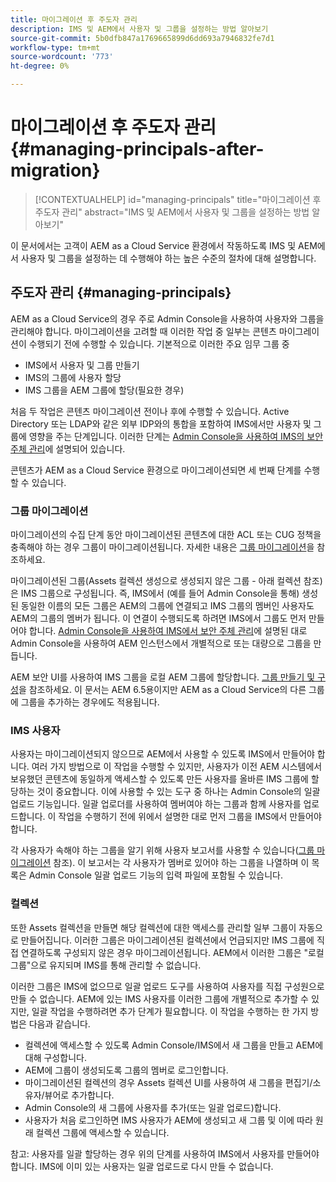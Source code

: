```yaml
---
title: 마이그레이션 후 주도자 관리
description: IMS 및 AEM에서 사용자 및 그룹을 설정하는 방법 알아보기
source-git-commit: 5b0dfb847a1769665899d6dd693a7946832fe7d1
workflow-type: tm+mt
source-wordcount: '773'
ht-degree: 0%

---
```



# 마이그레이션 후 주도자 관리 {#managing-principals-after-migration}

>[!CONTEXTUALHELP]
>id="managing-principals"
>title="마이그레이션 후 주도자 관리"
>abstract="IMS 및 AEM에서 사용자 및 그룹을 설정하는 방법 알아보기"

이 문서에서는 고객이 AEM as a Cloud Service 환경에서 작동하도록 IMS 및 AEM에서 사용자 및 그룹을 설정하는 데 수행해야 하는 높은 수준의 절차에 대해 설명합니다.

## 주도자 관리 {#managing-principals}

AEM as a Cloud Service의 경우 주로 Admin Console을 사용하여 사용자와 그룹을 관리해야 합니다.  마이그레이션을 고려할 때 이러한 작업 중 일부는 콘텐츠 마이그레이션이 수행되기 전에 수행할 수 있습니다.  기본적으로 이러한 주요 임무 그룹 중

* IMS에서 사용자 및 그룹 만들기
* IMS의 그룹에 사용자 할당
* IMS 그룹을 AEM 그룹에 할당(필요한 경우)

처음 두 작업은 콘텐츠 마이그레이션 전이나 후에 수행할 수 있습니다.  Active Directory 또는 LDAP와 같은 외부 IDP와의 통합을 포함하여 IMS에서만 사용자 및 그룹에 영향을 주는 단계입니다.  이러한 단계는 [Admin Console을 사용하여 IMS의 보안 주체 관리](/help/journey-migration/managing-principals.md)에 설명되어 있습니다.

콘텐츠가 AEM as a Cloud Service 환경으로 마이그레이션되면 세 번째 단계를 수행할 수 있습니다.

### 그룹 마이그레이션

마이그레이션의 수집 단계 동안 마이그레이션된 콘텐츠에 대한 ACL 또는 CUG 정책을 충족해야 하는 경우 그룹이 마이그레이션됩니다.  자세한 내용은 [그룹 마이그레이션](/help/journey-migration/content-transfer-tool/using-content-transfer-tool/group-migration.md)을 참조하세요.

마이그레이션된 그룹(Assets 컬렉션 생성으로 생성되지 않은 그룹 - 아래 컬렉션 참조)은 IMS 그룹으로 구성됩니다.  즉, IMS에서 (예를 들어 Admin Console을 통해) 생성된 동일한 이름의 모든 그룹은 AEM의 그룹에 연결되고 IMS 그룹의 멤버인 사용자도 AEM의 그룹의 멤버가 됩니다.  이 연결이 수행되도록 하려면 IMS에서 그룹도 먼저 만들어야 합니다.  [Admin Console을 사용하여 IMS에서 보안 주체 관리](/help/journey-migration/managing-principals.md)에 설명된 대로 Admin Console을 사용하여 AEM 인스턴스에서 개별적으로 또는 대량으로 그룹을 만듭니다.

AEM 보안 UI를 사용하여 IMS 그룹을 로컬 AEM 그룹에 할당합니다.  [그룹 만들기 및 구성](https://experienceleague.adobe.com/en/docs/experience-manager-65/content/forms/administrator-help/setup-organize-users/creating-configuring-groups#edit-a-group)을 참조하세요.  이 문서는 AEM 6.5용이지만 AEM as a Cloud Service의 다른 그룹에 그룹을 추가하는 경우에도 적용됩니다.

### IMS 사용자

사용자는 마이그레이션되지 않으므로 AEM에서 사용할 수 있도록 IMS에서 만들어야 합니다.  여러 가지 방법으로 이 작업을 수행할 수 있지만, 사용자가 이전 AEM 시스템에서 보유했던 콘텐츠에 동일하게 액세스할 수 있도록 만든 사용자를 올바른 IMS 그룹에 할당하는 것이 중요합니다.  이에 사용할 수 있는 도구 중 하나는 Admin Console의 일괄 업로드 기능입니다. 일괄 업로더를 사용하여 멤버여야 하는 그룹과 함께 사용자를 업로드합니다.  이 작업을 수행하기 전에 위에서 설명한 대로 먼저 그룹을 IMS에서 만들어야 합니다.

각 사용자가 속해야 하는 그룹을 알기 위해 사용자 보고서를 사용할 수 있습니다([그룹 마이그레이션](/help/journey-migration/content-transfer-tool/using-content-transfer-tool/group-migration.md) 참조).  이 보고서는 각 사용자가 멤버로 있어야 하는 그룹을 나열하며 이 목록은 Admin Console 일괄 업로드 기능의 입력 파일에 포함될 수 있습니다.

### 컬렉션

또한 Assets 컬렉션을 만들면 해당 컬렉션에 대한 액세스를 관리할 일부 그룹이 자동으로 만들어집니다.  이러한 그룹은 마이그레이션된 컬렉션에서 언급되지만 IMS 그룹에 직접 연결하도록 구성되지 않은 경우 마이그레이션됩니다. AEM에서 이러한 그룹은 &quot;로컬 그룹&quot;으로 유지되며 IMS를 통해 관리할 수 없습니다.

이러한 그룹은 IMS에 없으므로 일괄 업로드 도구를 사용하여 사용자를 직접 구성원으로 만들 수 없습니다.  AEM에 있는 IMS 사용자를 이러한 그룹에 개별적으로 추가할 수 있지만, 일괄 작업을 수행하려면 추가 단계가 필요합니다.  이 작업을 수행하는 한 가지 방법은 다음과 같습니다.
* 컬렉션에 액세스할 수 있도록 Admin Console/IMS에서 새 그룹을 만들고 AEM에 대해 구성합니다.
* AEM에 그룹이 생성되도록 그룹의 멤버로 로그인합니다.
* 마이그레이션된 컬렉션의 경우 Assets 컬렉션 UI를 사용하여 새 그룹을 편집기/소유자/뷰어로 추가합니다.
* Admin Console의 새 그룹에 사용자를 추가(또는 일괄 업로드)합니다.
* 사용자가 처음 로그인하면 IMS 사용자가 AEM에 생성되고 새 그룹 및 이에 따라 원래 컬렉션 그룹에 액세스할 수 있습니다.

참고: 사용자를 일괄 할당하는 경우 위의 단계를 사용하여 IMS에서 사용자를 만들어야 합니다. IMS에 이미 있는 사용자는 일괄 업로드로 다시 만들 수 없습니다.


